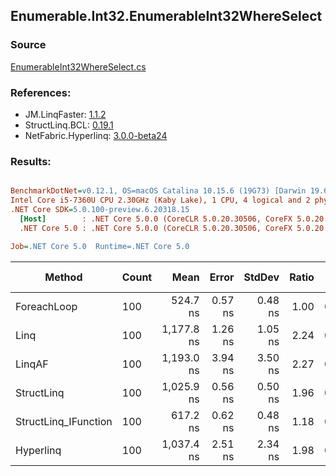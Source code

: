 ﻿## Enumerable.Int32.EnumerableInt32WhereSelect

### Source
[EnumerableInt32WhereSelect.cs](../LinqBenchmarks/Enumerable/Int32/EnumerableInt32WhereSelect.cs)

### References:
- JM.LinqFaster: [1.1.2](https://www.nuget.org/packages/JM.LinqFaster/1.1.2)
- StructLinq.BCL: [0.19.1](https://www.nuget.org/packages/StructLinq.BCL/0.19.1)
- NetFabric.Hyperlinq: [3.0.0-beta24](https://www.nuget.org/packages/NetFabric.Hyperlinq/3.0.0-beta24)

### Results:
``` ini

BenchmarkDotNet=v0.12.1, OS=macOS Catalina 10.15.6 (19G73) [Darwin 19.6.0]
Intel Core i5-7360U CPU 2.30GHz (Kaby Lake), 1 CPU, 4 logical and 2 physical cores
.NET Core SDK=5.0.100-preview.6.20318.15
  [Host]        : .NET Core 5.0.0 (CoreCLR 5.0.20.30506, CoreFX 5.0.20.30506), X64 RyuJIT
  .NET Core 5.0 : .NET Core 5.0.0 (CoreCLR 5.0.20.30506, CoreFX 5.0.20.30506), X64 RyuJIT

Job=.NET Core 5.0  Runtime=.NET Core 5.0  

```
|               Method | Count |       Mean |   Error |  StdDev | Ratio |  Gen 0 | Gen 1 | Gen 2 | Allocated |
|--------------------- |------ |-----------:|--------:|--------:|------:|-------:|------:|------:|----------:|
|          ForeachLoop |   100 |   524.7 ns | 0.57 ns | 0.48 ns |  1.00 | 0.0191 |     - |     - |      40 B |
|                 Linq |   100 | 1,177.8 ns | 1.26 ns | 1.05 ns |  2.24 | 0.0763 |     - |     - |     160 B |
|               LinqAF |   100 | 1,193.0 ns | 3.94 ns | 3.50 ns |  2.27 | 0.0191 |     - |     - |      40 B |
|           StructLinq |   100 | 1,025.9 ns | 0.56 ns | 0.50 ns |  1.96 | 0.0191 |     - |     - |      40 B |
| StructLinq_IFunction |   100 |   617.2 ns | 0.62 ns | 0.48 ns |  1.18 | 0.0191 |     - |     - |      40 B |
|            Hyperlinq |   100 | 1,037.4 ns | 2.51 ns | 2.34 ns |  1.98 | 0.0191 |     - |     - |      40 B |

